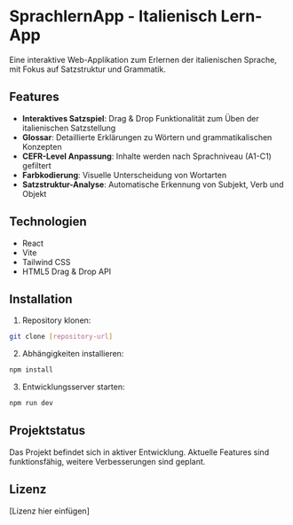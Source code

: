 # SprachlernApp - Italienisch Lern-App

Eine interaktive Web-Applikation zum Erlernen der italienischen Sprache, mit Fokus auf Satzstruktur und Grammatik.

## Features

- **Interaktives Satzspiel**: Drag & Drop Funktionalität zum Üben der italienischen Satzstellung
- **Glossar**: Detaillierte Erklärungen zu Wörtern und grammatikalischen Konzepten
- **CEFR-Level Anpassung**: Inhalte werden nach Sprachniveau (A1-C1) gefiltert
- **Farbkodierung**: Visuelle Unterscheidung von Wortarten
- **Satzstruktur-Analyse**: Automatische Erkennung von Subjekt, Verb und Objekt

## Technologien

- React
- Vite
- Tailwind CSS
- HTML5 Drag & Drop API

## Installation

1. Repository klonen:
```bash
git clone [repository-url]
```

2. Abhängigkeiten installieren:
```bash
npm install
```

3. Entwicklungsserver starten:
```bash
npm run dev
```

## Projektstatus

Das Projekt befindet sich in aktiver Entwicklung. Aktuelle Features sind funktionsfähig, weitere Verbesserungen sind geplant.

## Lizenz

[Lizenz hier einfügen] 